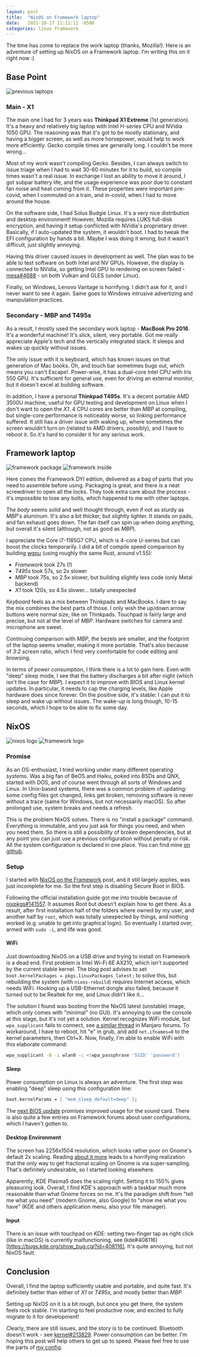 ```yaml
---
layout: post
title:  "NixOS on Framework laptop"
date:   2021-10-17 11:11:11 -0500
categories: linux framework
---
```


The time has come to replace the work laptop (thanks, Mozilla!). Here is an adventure of setting up NixOS on a Framework laptop. I'm writing this on it right now :)

## Base Point

![previous laptops](/resource/previous-laptops.jpg)

### Main - X1

The main one I had for 3 years was **Thinkpad X1 Extreme** (1st generation). It's a heavy and relatively big laptop with Intel H-series CPU and NVidia 1050 GPU. The reasoning was that it's got to be mostly stationary, and having a bigger screen, as well as more horsepower, would help to work more efficiently. Gecko compile times are generally long. I couldn't be more wrong...

Most of my work wasn't compiling Gecko. Besides, I can always switch to issue triage when I had to wait 30-60 minutes for it to build, so compile times wasn't a real issue. In exchange I lost an ability to move it around, I got subpar battery life, and the usage experience was poor due to constant fan noise and heat coming from it. These properties were important pre-covid, when I commuted on a train, and in-covid, when I had to move around the house.

On the software side, I had Solus Budgie Linux. It's a very nice distribution and desktop environment! However, Mozilla requires LUKS full-disk encryption, and having it setup conflicted with NVidia's proprietary driver. Basically, if I auto-updated the system, it wouldn't boot. I had to tweak the EFI configuration by hands a bit. Maybe I was doing it wrong, but it wasn't difficult, just slightly annoying.

Having this driver caused issues in development as well. The plan was to be able to test software on both Intel and NV GPUs. However, the display is connected to NVidia, so getting Intel GPU to rendering on screen failed - [mesa#4688](https://gitlab.freedesktop.org/mesa/mesa/-/issues/4688) - on both Vulkan and GLES (under Linux).

Finally, on Windows, Lenovo Vantage is horrifying. I didn't ask for it, and I never want to see it again. Same goes to Windows intrusive advertizing and manipulation practices.

### Secondary - MBP and T495s

As a result, I mostly used the secondary work laptop - **MacBook Pro 2016**. It's a wonderful machine! It's slick, silent, very portable. Got me really appreciate Apple's tech and the vertically integrated stack. It sleeps and wakes up quickly without issues.

The only issue with it is keyboard, which has known issues on that generation of Mac books. Oh, and touch bar sometimes bugs out, which means you can't Escape!. Power-wise, it has a dual-core Intel CPU with Iris 550 GPU. It's sufficient for general use, even for driving an external monitor, but it doesn't excel at building software.

In addition, I have a personal **Thinkpad T495s**. It's a decent portable AMD 3500U machine, useful for GPU testing and development on Linux when I don't want to open the *X1*. 4 CPU cores are better than *MBP* at compiling, but single-core performance is noticeably worse, so linking performance suffered. It still has a driver issue with waking up, where sometimes the screen wouldn't turn on (related to AMD drivers, possibly), and I have to reboot it. So it's hard to consider it for any serious work.

## Framework laptop

![framework package](/resource/framework-package.jpg) ![framework inside](/resource/framework-inside.jpg)

Here comes the Framework DYI edition, delivered as a bag of parts that you need to assemble before using. Packaging is great, and there is a neat screwdriver to open all the locks. They took extra care about the process - it's impossible to lose any bolts, which happened to me with other laptops.

The *body* seems solid and well thought through, even if not as sturdy as *MBP*'s aluminum. It's also a bit thicker, but slightly lighter. It stands on pads, and fan exhaust goes down. The fan itself can spin up when doing anything, but overall it's silent (although, not as good as *MBP*).

I appreciate the Core i7-1185G7 CPU, which is 4-core U-series but can boost the clocks temporarily. I did a bit of compile speed comparison by building [wgpu](https://github.com/gfx-rs/wgpu) (using roughly the same Rust, around v1.55):
  - *Framework* took 27s (!)
  - *T495s* took 57s, so 2x slower
  - *MBP* took 75s, so 2.5x slower, but building slightly less code (only Metal backend)
  - *X1* took 120s, so 4.5x slower... totally unexpected

*Keyboard* feels as a mix between Thinkpads and MacBooks. I dare to say the mix combines the best parts of those. I only wish the up/down arrow buttons were normal size, like on Thinkpads. Touchpad is fairly large and precise, but not at the level of *MBP*. Hardware switches for camera and microphone are sweet.

Continuing comparison with *MBP*, the bezels are smaller, and the footprint of the laptop seems smaller, making it more portable. That's also because of *3:2 screen* ratio, which I find very comfortable for code editing and browsing.

In terms of *power consumption*, I think there is a lot to gain here. Even with "deep" sleep mode, I see that the battery discharges a bit after night (which isn't the case for *MBP*). I expect it to improve with BIOS and Linux kernel updates. In particular, it needs to cap the charging levels, like Apple hardware does since forever. On the positive side, it's stable: I can put it to sleep and wake up without issues. The wake-up is long though, 10-15 seconds, which I hope to be able to fix some day.

## NixOS

![nixos logo](/resource/207px-Home-nixos-logo.png) ![framework logo](/resource/framework-logo.jpg)

### Promise

As an OS-enthusiast, I tried working under many different operating systems. Was a big fan of BeOS and Haiku, poked into BSDs and QNX, started with DOS, and of course went through all sorts of Windows and Linux. In Unix-based systems, there was a common problem of updating: some config files got changed, links get broken, removing software is never without a trace (same for Windows, but not necessarily macOS). So after prolonged use, system breaks and needs a refresh.

This is the problem NixOS solves. There is no "install a package" command. Everything is immutable, and you just ask for things you need, and when you need them. So there is still a possibility of broken dependencies, but at any point you can just use a previous configuration without penalty or risk. All the system configuration is declared in one place. You can find mine [on github](https://github.com/kvark/dotfiles/tree/d2df6365b33c08d92801f8eb2b60dd518069bb54/nix).

### Setup

I started with [NixOS on the Framework](https://grahamc.com/blog/nixos-on-framework) post, and it still largely applies, was just incomplete for me. So the first step is disabling Secure Boot in BIOS.

Following the official installation guide got me into trouble because of [nixpkgs#141557](https://github.com/NixOS/nixpkgs/pull/141557). It assumes Root but doesn't explain how to get there. As a result, after first installation half of the folders where owned by my user, and another half by `root`, which was totally unexpected by things, and nothing worked (e.g. unable to get into graphical login). So eventually I started over, armed with `sudo -i`, and life was good.

#### WiFi

Just downloading NixOS on a USB drive and trying to install on Framework is a dead end. First problem is Intel Wi-Fi 6E AX210, which isn't supported by the current stable kernel. The blog post advises to set `boot.kernelPackages = pkgs.linuxPackages_latest;` to solve this, but rebuilding the system (with `nixos-rebuild`) requires Internet access, which needs WiFi. Hooking up a USB-Ethernet dongle also failed, because it turned out to be Realtek for me, and Linux didn't like it...

The solution I found was booting from the NixOS latest (unstable) image, which only comes with "minimal" (no GUI). It's annoying to use the console at this stage, but it's not yet a solution. Kernel recognizes WiFi module, but `wpa_supplicant`
 fails to connect, see [a similar thread](https://forum.manjaro.org/t/i-dont-want-my-wifi-to-stop-working/34818) in Manjaro forums. To workaround, I have to reboot, hit "e" in grub, and add `net.ifnames=0` to the kernel parameters, then Ctrl+X. Now, finally, I'm able to enable WiFi with this elaborate command:
 ```bash
 wpa_supplicant -B -i wlan0 -c <(wpa_passphrase 'SSID' 'password')
 
 ```

#### Sleep

Power consumption on Linux is always an adventure. The first step was enabling "deep" sleep using this configuration line:
```nix
boot.kernelParams = [ "mem_sleep_default=deep" ];

```
The [next BIOS update](https://knowledgebase.frame.work/en_us/framework-laptop-bios-releases-S1dMQt6F) promises improved usage for the sound card. There is also quite a few entries on Framework forums about user configurations, which I haven't gotten to.

#### Desktop Environment

The screen has 2256x1504 resolution, which looks rather poor on Gnome's default 2x scaling. Reading [about it more](https://wiki.archlinux.org/title/HiDPI) leads to a horrifying realization that the only way to get fractional scaling on Gnome is via super-sampling. That's definitely undesirable, so I started looking elsewhere.

Apparently, KDE Plasma5 does the scaling right. Setting it to 150% gives pleasuring look. Overall, I find KDE's approach with a taskbar much more reasonable than what Gnome forces on me. It's the paradigm shift from "tell me what you need" (modern Gnome, also Google) to "show me what you have" (KDE and others application menu, also your file manager).

#### Input

There is an issue with touchpad on KDE: setting two-finger tap as right click (like in macOS) is currently malfunctioning, see (kde#408116)[https://bugs.kde.org/show_bug.cgi?id=408116]. It's quite annoying, but not NixOS fault.

## Conclusion

Overall, I find the laptop sufficiently usable and portable, and quite fast.
It's definitely better than either of *X1* or *T495s*, and mostly better than *MBP*.

Setting up NixOS on it is a bit rough, but once you get there, the system feels rock stable.
I'm starting to feel productive now, and excited to fully migrate to it for development!

Clearly, there are still issues, and the story is to be continued. Bluetooth doesn't work - see [kernel#213829](https://bugzilla.kernel.org/show_bug.cgi?id=213829). Power consumption can be better. I'm hoping this post will help others to get up to speed. Please feel free to use the parts of [my config](https://github.com/kvark/dotfiles).
